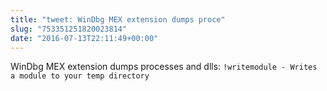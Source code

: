 ```yaml
---
title: "tweet: WinDbg MEX extension dumps proce"
slug: "753351251820023814"
date: "2016-07-13T22:11:49+00:00"
---
```

WinDbg MEX extension dumps processes and dlls: `!writemodule - Writes a module to your temp directory`